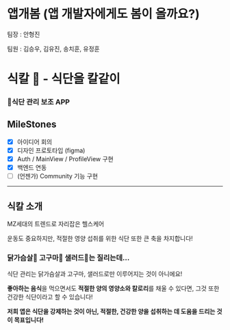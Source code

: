 # 앱개봄 (앱 개발자에게도 봄이 올까요?)

팀장 : 안형진

팀원 : 김승우, 김유진, 송치훈, 유정훈

# 식칼 🍴 - **식**단을 **칼**같이
### 💪식단 관리 보조 APP

## MileStones
- [x] 아이디어 회의
- [x] 디자인 프로토타입 (figma)
- [x] Auth / MainView / ProfileView 구현
- [x] 백엔드 연동
- [ ] (언젠가) Community 기능 구현

--- 
## 식칼 소개

MZ세대의 트렌드로 자리잡은 헬스케어

운동도 중요하지만, 적절한 영양 섭취를 위한 식단 또한 큰 축을 차지합니다!

### 닭가슴살🐔 고구마🍠 샐러드🥗는 질리는데...

식단 관리는 닭가슴살과 고구마, 샐러드로만 이루어지는 것이 아니에요!

**좋아하는 음식**을 먹으면서도 **적절한 양의 영양소와 칼로리**를 채울 수 있다면,
그것 또한 건강한 식단이라고 할 수 있습니다!

**저희 앱은 식단을 강제하는 것이 아닌, 
적절한, 건강한 양을 섭취하는 데 도움을 드리는 것이 목표입니다!**

